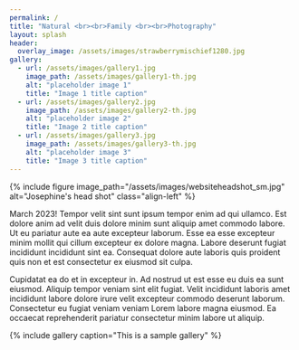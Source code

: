 ```yaml
---
permalink: /
title: "Natural <br><br>Family <br><br>Photography"
layout: splash
header:
  overlay_image: /assets/images/strawberrymischief1280.jpg
gallery:
  - url: /assets/images/gallery1.jpg
    image_path: /assets/images/gallery1-th.jpg
    alt: "placeholder image 1"
    title: "Image 1 title caption"
  - url: /assets/images/gallery2.jpg
    image_path: /assets/images/gallery2-th.jpg
    alt: "placeholder image 2"
    title: "Image 2 title caption"
  - url: /assets/images/gallery3.jpg
    image_path: /assets/images/gallery3-th.jpg
    alt: "placeholder image 3"
    title: "Image 3 title caption"
---
```


{% include figure image_path="/assets/images/websiteheadshot_sm.jpg" alt="Josephine's head shot" class="align-left" %}

March 2023! Tempor velit sint sunt ipsum tempor enim ad qui ullamco. Est dolore anim ad velit duis dolore minim sunt aliquip amet commodo labore. Ut eu pariatur aute ea aute excepteur laborum. Esse ea esse excepteur minim mollit qui cillum excepteur ex dolore magna. Labore deserunt fugiat incididunt incididunt sint ea. Consequat dolore aute laboris quis proident quis non et est consectetur ex eiusmod sit culpa.



Cupidatat ea do et in excepteur in. Ad nostrud ut est esse eu duis ea sunt eiusmod. Aliquip tempor veniam sint elit fugiat. Velit incididunt laboris amet incididunt labore dolore irure velit excepteur commodo deserunt laborum. Consectetur eu fugiat veniam veniam Lorem labore magna eiusmod. Ea occaecat reprehenderit pariatur consectetur minim labore ut aliquip.

{% include gallery caption="This is a sample gallery" %}
